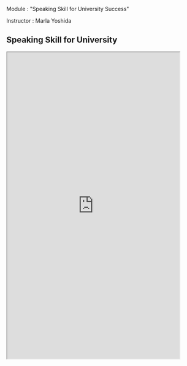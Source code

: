 Module : "Speaking Skill for University Success"

Instructor : Marla Yoshida


## Speaking Skill for University

<iframe width="450" height="800" src="https://www.coursera.org/learn/speaking-skills-for-university-success"></iframe>
